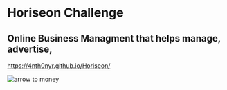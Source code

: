 # Horiseon Challenge

## Online Business Managment that helps manage, advertise, 

https://4nth0nyr.github.io/Horiseon/

![arrow to money](file:///C:/Users/cesar/bootcamp/projects/horiseon/assets/images/lead-generation.png)
